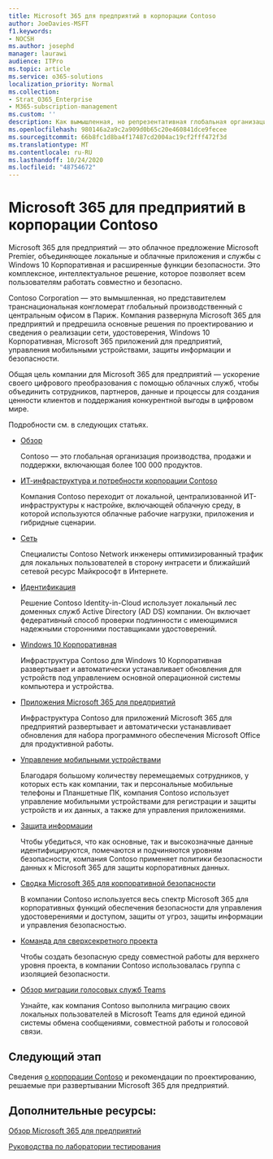 ```yaml
---
title: Microsoft 365 для предприятий в корпорации Contoso
author: JoeDavies-MSFT
f1.keywords:
- NOCSH
ms.author: josephd
manager: laurawi
audience: ITPro
ms.topic: article
ms.service: o365-solutions
localization_priority: Normal
ms.collection:
- Strat_O365_Enterprise
- M365-subscription-management
ms.custom: ''
description: Как вымышленная, но репрезентативная глобальная организация применяет Microsoft 365 для предприятий.
ms.openlocfilehash: 980146a2a9c2a909d0b65c20e460841dce9fecee
ms.sourcegitcommit: 66b8fc1d8ba4f17487cd2004ac19cf2fff472f3d
ms.translationtype: MT
ms.contentlocale: ru-RU
ms.lasthandoff: 10/24/2020
ms.locfileid: "48754672"
---
```

# <a name="microsoft-365-for-enterprise-for-the-contoso-corporation"></a>Microsoft 365 для предприятий в корпорации Contoso

Microsoft 365 для предприятий — это облачное предложение Microsoft Premier, объединяющее локальные и облачные приложения и службы с Windows 10 Корпоративная и расширенные функции безопасности. Это комплексное, интеллектуальное решение, которое позволяет всем пользователям работать совместно и безопасно.

Contoso Corporation — это вымышленная, но представителем транснациональная конгломерат глобальный производственный с центральным офисом в Париж. Компания развернула Microsoft 365 для предприятий и предрешила основные решения по проектированию и сведения о реализации сети, удостоверения, Windows 10 Корпоративная, Microsoft 365 приложений для предприятий, управления мобильными устройствами, защиты информации и безопасности.

Общая цель компании для Microsoft 365 для предприятий — ускорение своего цифрового преобразования с помощью облачных служб, чтобы объединить сотрудников, партнеров, данные и процессы для создания ценности клиентов и поддержания конкурентной выгоды в цифровом мире.

Подробности см. в следующих статьях.

- [Обзор](contoso-overview.md)

  Contoso — это глобальная организация производства, продажи и поддержки, включающая более 100 000 продуктов.

- [ИТ-инфраструктура и потребности корпорации Contoso](contoso-infra-needs.md)

  Компания Contoso переходит от локальной, централизованной ИТ-инфраструктуры к настройке, включающей облачную среду, в которой используются облачные рабочие нагрузки, приложения и гибридные сценарии.

- [Сеть](contoso-networking.md)

  Специалисты Contoso Network инженеры оптимизированный трафик для локальных пользователей в сторону интрасети и ближайший сетевой ресурс Майкрософт в Интернете.

- [Идентификация](contoso-identity.md)

  Решение Contoso Identity-in-Cloud использует локальный лес доменных служб Active Directory (AD DS) компании. Он включает федеративный способ проверки подлинности с имеющимися надежными сторонними поставщиками удостоверений.

- [Windows 10 Корпоративная](contoso-win10.md)

  Инфраструктура Contoso для Windows 10 Корпоративная развертывает и автоматически устанавливает обновления для устройств под управлением основной операционной системы компьютера и устройства.

- [Приложения Microsoft 365 для предприятий](contoso-o365pp.md)

  Инфраструктура Contoso для приложений Microsoft 365 для предприятий развертывает и автоматически устанавливает обновления для набора программного обеспечения Microsoft Office для продуктивной работы.

- [Управление мобильными устройствами](contoso-mdm.md)

  Благодаря большому количеству перемещаемых сотрудников, у которых есть как компании, так и персональные мобильные телефоны и Планшетные ПК, компания Contoso использует управление мобильными устройствами для регистрации и защиты устройств и их данных, а также для управления приложениями.

- [Защита информации](contoso-info-protect.md)

  Чтобы убедиться, что как основные, так и высокозначные данные идентифицируются, помечаются и подчиняются уровням безопасности, компания Contoso применяет политики безопасности данных к Microsoft 365 для защиты корпоративных данных.

- [Сводка Microsoft 365 для корпоративной безопасности](contoso-security-summary.md)

  В компании Contoso используется весь спектр Microsoft 365 для корпоративных функций обеспечения безопасности для управления удостоверениями и доступом, защиты от угроз, защиты информации и управления безопасностью.

- [Команда для сверхсекретного проекта](../solutions/contoso-team-for-top-secret-project.md)

  Чтобы создать безопасную среду совместной работы для верхнего уровня проекта, в компании Contoso использовалась группа с изоляцией безопасности.

- [Обзор миграции голосовых служб Teams](https://docs.microsoft.com/MicrosoftTeams/voice-case-study-overview)

  Узнайте, как компания Contoso выполнила миграцию своих локальных пользователей в Microsoft Teams для единой единой системы обмена сообщениями, совместной работы и голосовой связи.

## <a name="next-step"></a>Следующий этап

Сведения [о корпорации Contoso](contoso-overview.md) и рекомендации по проектированию, решаемые при развертывании Microsoft 365 для предприятий.


## <a name="see-also"></a>Дополнительные ресурсы:

[Обзор Microsoft 365 для предприятий](microsoft-365-overview.md)

[Руководства по лаборатории тестирования](m365-enterprise-test-lab-guides.md)
